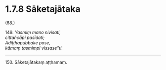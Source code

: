 

# 1.7.8 Sāketajātaka




(68.)

149\. _Yasmiṃ mano nivisati,_  
_cittañcāpi pasīdati;_  
_Adiṭṭhapubbake pose,_  
_kāmaṃ tasmimpi vissase”ti._  


---

150\. Sāketajātakaṃ aṭṭhamaṃ.





